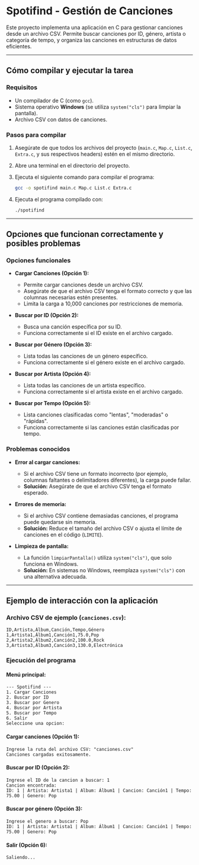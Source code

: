 # Spotifind - Gestión de Canciones 

Este proyecto implementa una aplicación en C para gestionar canciones desde un archivo CSV. Permite buscar canciones por ID, género, artista o categoría de tempo, y organiza las canciones en estructuras de datos eficientes.

---

##  Cómo compilar y ejecutar la tarea

### Requisitos
- Un compilador de C (como `gcc`).
- Sistema operativo **Windows** (se utiliza `system("cls")` para limpiar la pantalla).
- Archivo CSV con datos de canciones.

### Pasos para compilar
1. Asegúrate de que todos los archivos del proyecto (`main.c`, `Map.c`, `List.c`, `Extra.c`, y sus respectivos headers) estén en el mismo directorio.
2. Abre una terminal en el directorio del proyecto.
3. Ejecuta el siguiente comando para compilar el programa:

   ```bash
   gcc -o spotifind main.c Map.c List.c Extra.c
   ```

4. Ejecuta el programa compilado con:

   ```bash
   ./spotifind
   ```

---

##  Opciones que funcionan correctamente y posibles problemas

### Opciones funcionales
- **Cargar Canciones (Opción 1):**
  - Permite cargar canciones desde un archivo CSV.
  - Asegúrate de que el archivo CSV tenga el formato correcto y que las columnas necesarias estén presentes.
  - Limita la carga a 10,000 canciones por restricciones de memoria.

- **Buscar por ID (Opción 2):**
  - Busca una canción específica por su ID.
  - Funciona correctamente si el ID existe en el archivo cargado.

- **Buscar por Género (Opción 3):**
  - Lista todas las canciones de un género específico.
  - Funciona correctamente si el género existe en el archivo cargado.

- **Buscar por Artista (Opción 4):**
  - Lista todas las canciones de un artista específico.
  - Funciona correctamente si el artista existe en el archivo cargado.

- **Buscar por Tempo (Opción 5):**
  - Lista canciones clasificadas como "lentas", "moderadas" o "rápidas".
  - Funciona correctamente si las canciones están clasificadas por tempo.

### Problemas conocidos
- **Error al cargar canciones:**
  - Si el archivo CSV tiene un formato incorrecto (por ejemplo, columnas faltantes o delimitadores diferentes), la carga puede fallar.
  - **Solución:** Asegúrate de que el archivo CSV tenga el formato esperado.

- **Errores de memoria:**
  - Si el archivo CSV contiene demasiadas canciones, el programa puede quedarse sin memoria.
  - **Solución:** Reduce el tamaño del archivo CSV o ajusta el límite de canciones en el código (`LIMITE`).

- **Limpieza de pantalla:**
  - La función `limpiarPantalla()` utiliza `system("cls")`, que solo funciona en Windows.
  - **Solución:** En sistemas no Windows, reemplaza `system("cls")` con una alternativa adecuada.

---

##  Ejemplo de interacción con la aplicación

### Archivo CSV de ejemplo (`canciones.csv`):
```
ID,Artista,Álbum,Canción,Tempo,Género
1,Artista1,Álbum1,Canción1,75.0,Pop
2,Artista2,Álbum2,Canción2,100.0,Rock
3,Artista3,Álbum3,Canción3,130.0,Electrónica
```

### Ejecución del programa

#### Menú principal:
```
--- Spotifind ---
1. Cargar Canciones
2. Buscar por ID
3. Buscar por Genero
4. Buscar por Artista
5. Buscar por Tempo
6. Salir
Seleccione una opcion:
```

#### Cargar canciones (Opción 1):
```
Ingrese la ruta del archivo CSV: "canciones.csv"
Canciones cargadas exitosamente.
```

#### Buscar por ID (Opción 2):
```
Ingrese el ID de la cancion a buscar: 1
Cancion encontrada:
ID: 1 | Artista: Artista1 | Album: Álbum1 | Cancion: Canción1 | Tempo: 75.00 | Genero: Pop
```

#### Buscar por género (Opción 3):
```
Ingrese el genero a buscar: Pop
ID: 1 | Artista: Artista1 | Album: Álbum1 | Cancion: Canción1 | Tempo: 75.00 | Genero: Pop
```

#### Salir (Opción 6):
```
Saliendo...
```
